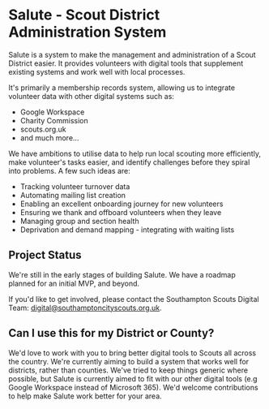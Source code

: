 # Salute - Scout District Administration System

Salute is a system to make the management and administration of a Scout District easier. It provides volunteers with digital tools that supplement existing systems and work well with local processes.

It's primarily a membership records system, allowing us to integrate volunteer data with other digital systems such as:

* Google Workspace
* Charity Commission
* scouts.org.uk
* and much more...

We have ambitions to utilise data to help run local scouting more efficiently, make volunteer's tasks easier, and identify challenges before they spiral into problems. A few such ideas are:

* Tracking volunteer turnover data
* Automating mailing list creation
* Enabling an excellent onboarding journey for new volunteers
* Ensuring we thank and offboard volunteers when they leave
* Managing group and section health
* Deprivation and demand mapping - integrating with waiting lists

## Project Status

We're still in the early stages of building Salute. We have a roadmap planned for an initial MVP, and beyond.

If you'd like to get involved, please contact the Southampton Scouts Digital Team: [digital@southamptoncityscouts.org.uk](mailto:digital@southamptoncityscouts.org.uk).

## Can I use this for my District or County?

We'd love to work with you to bring better digital tools to Scouts all across the country. We're currently aiming to build a system that works well for districts, rather than counties. We've tried to keep things generic where possible, but Salute is currently aimed to fit with our other digital tools (e.g Google Workspace instead of Microsoft 365). We'd welcome contributions to help make Salute work better for your area.

